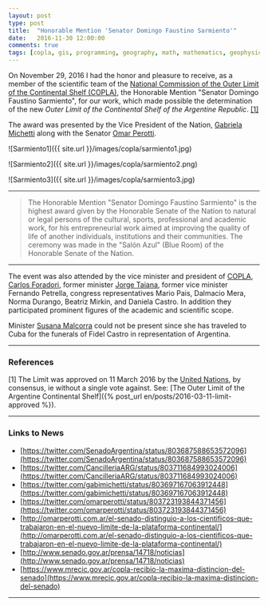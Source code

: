 ```yaml
---
layout: post
type: post
title:  "Honorable Mention 'Senator Domingo Faustino Sarmiento'"
date:   2016-11-30 12:00:00
comments: true
tags: [copla, gis, programming, geography, math, mathematics, geophysics, stepanov, knuth, stroustrup, generic, genericprogramming, generic programming, genericity, concepts, c++, cpp, c, java, dotnet, c#, csharp, python, ruby, javascript, haskell, dlang, rust, golang, eiffel]
---
```


On November 29, 2016 I had the honor and pleasure to receive, as a member of the scientific team of the [National Commission of the Outer Limit of the Continental Shelf (COPLA)](http://www.plataformaargentina.gov.ar/en/(copla_i)), the Honorable Mention "Senator Domingo Faustino Sarmiento", for our work, which made possible the determination of the new *Outer Limit of the Continental Shelf of the Argentine Republic*. [[1]](#Ref1)

The award was presented by the Vice President of the Nation, [Gabriela Michetti](https://twitter.com/gabimichetti) along with the Senator [Omar Perotti](https://twitter.com/omarperotti).


![Sarmiento1]({{ site.url }}/images/copla/sarmiento1.jpg)

![Sarmiento2]({{ site.url }}/images/copla/sarmiento2.png)

![Sarmiento3]({{ site.url }}/images/copla/sarmiento3.jpg)

---

> The Honorable Mention "Senator Domingo Faustino Sarmiento" is the highest award given by the Honorable Senate of the Nation to natural or legal persons of the cultural, sports, professional and academic work, for his entrepreneurial work aimed at improving the quality of life of another individuals, institutions and their communities. 
The ceremony was made in the "Salón Azul" (Blue Room) of the Honorable Senate of the Nation.

---

The event was also attended by the vice minister and president of [COPLA](http://www.plataformaargentina.gov.ar/), [Carlos Foradori](https://twitter.com/cmforadori), former minister [Jorge Taiana](https://twitter.com/JorgeTaiana), former vice minister Fernando Petrella, congress representatives Mario Pais, Dalmacio Mera, Norma Durango, Beatriz Mirkin, and Daniela Castro. In addition they participated prominent figures of the academic and scientific scope.

Minister [Susana Malcorra](https://twitter.com/SusanaMalcorra) could not be present since she has traveled to Cuba for the funerals of Fidel Castro in representation of Argentina.

---

### References

<a name="Ref1">[1]</a> The Limit was approved on 11 March 2016 by the [United Nations](http://www.un.org/), by consensus, ie without a single vote against. See: [The Outer Limit of the Argentine Continental Shelf]({% post_url en/posts/2016-03-11-limit-approved %}).

---

### Links to News

- [https://twitter.com/SenadoArgentina/status/803687588653572096](https://twitter.com/SenadoArgentina/status/803687588653572096)
- [https://twitter.com/CancilleriaARG/status/803711684993024006](https://twitter.com/CancilleriaARG/status/803711684993024006)
- [https://twitter.com/gabimichetti/status/803697167063912448](https://twitter.com/gabimichetti/status/803697167063912448)
- [https://twitter.com/omarperotti/status/803723193844371456](https://twitter.com/omarperotti/status/803723193844371456)
- [http://omarperotti.com.ar/el-senado-distinguio-a-los-cientificos-que-trabajaron-en-el-nuevo-limite-de-la-plataforma-continental/](http://omarperotti.com.ar/el-senado-distinguio-a-los-cientificos-que-trabajaron-en-el-nuevo-limite-de-la-plataforma-continental/)
- [http://www.senado.gov.ar/prensa/14718/noticias](http://www.senado.gov.ar/prensa/14718/noticias)
- [https://www.mrecic.gov.ar/copla-recibio-la-maxima-distincion-del-senado](https://www.mrecic.gov.ar/copla-recibio-la-maxima-distincion-del-senado)

---
